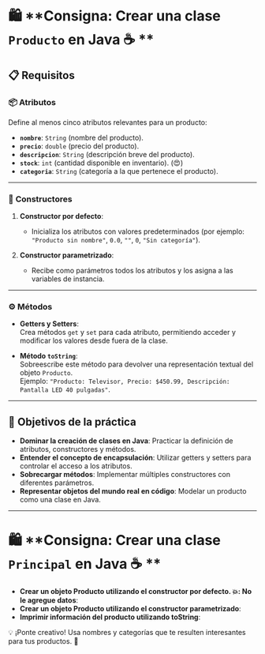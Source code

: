 # 🛍️ **Consigna: Crear una clase `Producto` en Java  ☕️ **

## 📋 **Requisitos**

### 📦 **Atributos**
Define al menos cinco atributos relevantes para un producto:
- **`nombre`**: `String` (nombre del producto).
- **`precio`**: `double` (precio del producto).
- **`descripcion`**: `String` (descripción breve del producto).
- **`stock`**: `int` (cantidad disponible en inventario). (:heart_eyes:) 
- **`categoria`**: `String` (categoría a la que pertenece el producto).

---

### 🔨 **Constructores**
1. **Constructor por defecto**:
    - Inicializa los atributos con valores predeterminados (por ejemplo: `"Producto sin nombre"`, `0.0`, `""`, `0`, `"Sin categoría"`).

2. **Constructor parametrizado**:
    - Recibe como parámetros todos los atributos y los asigna a las variables de instancia.

---

### ⚙️ **Métodos**

- **Getters y Setters**:  
  Crea métodos `get` y `set` para cada atributo, permitiendo acceder y modificar los valores desde fuera de la clase.

- **Método `toString`**:  
  Sobreescribe este método para devolver una representación textual del objeto `Producto`.  
  Ejemplo: `"Producto: Televisor, Precio: $450.99, Descripción: Pantalla LED 40 pulgadas"`.

---

## 🎯 **Objetivos de la práctica**

- **Dominar la creación de clases en Java**: Practicar la definición de atributos, constructores y métodos.
- **Entender el concepto de encapsulación**: Utilizar getters y setters para controlar el acceso a los atributos.
- **Sobrecargar métodos**: Implementar múltiples constructores con diferentes parámetros.
- **Representar objetos del mundo real en código**: Modelar un producto como una clase en Java.

---


# 🛍️ **Consigna: Crear una clase `Principal` en Java ☕️ **

- **Crear un objeto Producto utilizando el constructor por defecto. 💥: No le agregue datos**:
- **Crear un objeto Producto utilizando el constructor parametrizado**:
- **Imprimir información del producto utilizando toString**:


💡 ¡Ponte creativo! Usa nombres y categorías que te resulten interesantes para tus productos. 🎨  
